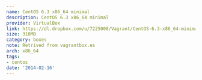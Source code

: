 ```yaml
---
name: CentOS 6.3 x86_64 minimal
description: CentOS 6.3 x86_64 minimal
provider: VirtualBox
link: https://dl.dropbox.com/u/7225008/Vagrant/CentOS-6.3-x86_64-minimal.box
size: 310MB
category: boxes
note: Retrived from vagrantbox.es
arch: x86_64
tags:
- centos
date: '2014-02-16'
---
```

